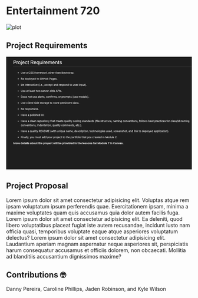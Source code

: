 # Entertainment 720
![plot](https://media.giphy.com/media/aB0pip0UqZarm/giphy.gif?raw=true "Preview")

## Project Requirements
![plot](/project-requirements.png?raw=true "Preview")

## Project Proposal

Lorem ipsum dolor sit amet consectetur adipisicing elit. Voluptas atque rem
ipsam voluptatum ipsum perferendis quae. Exercitationem ipsam, minima a maxime
voluptates quam quis accusamus quia dolor autem facilis fuga. Lorem ipsum dolor
sit amet consectetur adipisicing elit. Ea deleniti, quod libero voluptatibus
placeat fugiat iste autem recusandae, incidunt iusto nam officia quasi,
temporibus voluptate eaque atque asperiores voluptatum delectus? Lorem ipsum
dolor sit amet consectetur adipisicing elit. Laudantium aperiam magnam
aspernatur neque asperiores sit, perspiciatis harum consequatur accusamus et
officiis dolorem, non obcaecati. Mollitia ad blanditiis accusantium dignissimos
maxime?

## Contributions 🤓
Danny Pereira,
Caroline Phillips,
Jaden Robinson,
and Kyle Wilson
